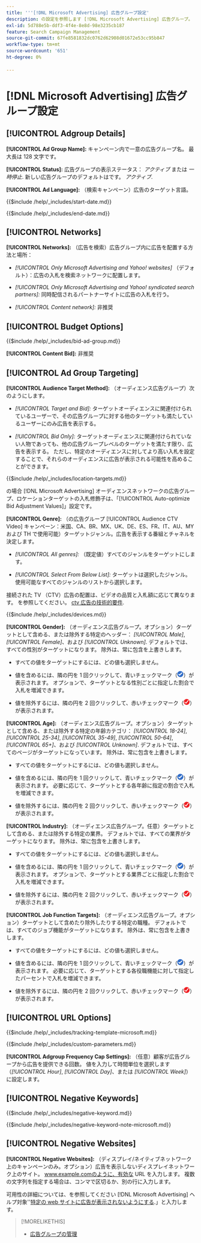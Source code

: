 ```yaml
---
title: '''[!DNL Microsoft Advertising] 広告グループ設定'
description: の設定を参照します [!DNL Microsoft Advertising] 広告グループ。
exl-id: 5d788e5b-ddf3-4f4e-8e8d-98e3235cb187
feature: Search Campaign Management
source-git-commit: 67fe8581832dc0762d62908d01672e53cc95b847
workflow-type: tm+mt
source-wordcount: '651'
ht-degree: 0%

---
```


# [!DNL Microsoft Advertising] 広告グループ設定

## [!UICONTROL Adgroup Details]

**[!UICONTROL Ad Group Name]:** キャンペーン内で一意の広告グループ名。 最大長は 128 文字です。

**[!UICONTROL Status]:** 広告グループの表示ステータス： *アクティブ* または *一時停止*. 新しい広告グループのデフォルトはです。 *アクティブ*.

**[!UICONTROL Ad Language]:** （検索キャンペーン）広告のターゲット言語。

<!-- **[!UICONTROL Start Date]:** -->

{{$include /help/_includes/start-date.md}}

<!-- **[!UICONTROL End Date]:** -->

{{$include /help/_includes/end-date.md}}

## [!UICONTROL Networks]

**[!UICONTROL Networks]:** （広告を検索）広告グループ内に広告を配置する方法と場所：

* *[!UICONTROL Only Microsoft Advertising and Yahoo! websites]* （デフォルト）：広告の入札を検索ネットワークに配置します。

* *[!UICONTROL Only Microsoft Advertising and Yahoo! syndicated search partners]:* 同時配信されるパートナーサイトに広告の入札を行う。

* *[!UICONTROL Content network]:* 非推奨

## [!UICONTROL Budget Options]

<!-- **[!UICONTROL Bid]:** -->

{{$include /help/_includes/bid-ad-group.md}}

**[!UICONTROL Content Bid]:** 非推奨

## [!UICONTROL Ad Group Targeting]

**[!UICONTROL Audience Target Method]:** （オーディエンス広告グループ）次のようにします。

* *[!UICONTROL Target and Bid]:* ターゲットオーディエンスに関連付けられているユーザーで、その広告グループに対する他のターゲットも満たしているユーザーにのみ広告を表示する。

* *[!UICONTROL Bid Only]:* ターゲットオーディエンスに関連付けられていない人物であっても、他の広告グループレベルのターゲットを満たす限り、広告を表示する。 ただし、特定のオーディエンスに対してより高い入札を設定することで、それらのオーディエンスに広告が表示される可能性を高めることができます。

<!-- **[!UICONTROL Location Target]:** -->

{{$include /help/_includes/location-targets.md}}

の場合 [!DNL Microsoft Advertising] オーディエンスネットワークの広告グループ、ロケーションターゲットの入札修飾子は、「[!UICONTROL Auto-optimize Bid Adjustment Values]」設定です。

**[!UICONTROL Genre]:** （の広告グループ [!UICONTROL Audience CTV Video] キャンペーン：米国、CA、BR、MX、UK、DE、ES、FR、IT、AU、MY および TH で使用可能<!-- Should that go in the campaign sub-type description instead, or is this applicable for this feature only? -->）ターゲットジャンル。広告を表示する番組とチャネルを決定します。

* *[!UICONTROL All genres]:* （既定値）すべてのジャンルをターゲットにします。

* *[!UICONTROL Select From Below List]:* ターゲットは選択したジャンル。 使用可能なすべてのジャンルのリストから選択します。

接続された TV （CTV）広告の配置は、ビデオの品質と入札額に応じて異なります。 を参照してください。 [ctv 広告の技術的要件](https://help.ads.microsoft.com/#apex/ads/en/60102/0/#TechnicalRequirements).

<!-- **[!UICONTROL Devices]:** -->

{{$include /help/_includes/devices.md}}

**[!UICONTROL Gender]:** （オーディエンス広告グループ。オプション）ターゲットとして含める、または除外する特定のヘッダー： *[!UICONTROL Male]*, *[!UICONTROL Female]*、および *[!UICONTROL Unknown]*. デフォルトでは、すべての性別がターゲットになります。 除外は、常に包含を上書きします。

* すべての値をターゲットにするには、どの値も選択しません。

* 値を含めるには、隣の円を 1 回クリックして、青いチェックマーク（![次を含める](/help/search-social-commerce/assets/include.png "次を含める")）が表示されます。 オプションで、ターゲットとなる性別ごとに指定した割合で入札を増減できます。

* 値を除外するには、隣の円を 2 回クリックして、赤いチェックマーク（![除外](/help/search-social-commerce/assets/exclude.png "除外")）が表示されます。

**[!UICONTROL Age]:** （オーディエンス広告グループ。オプション）ターゲットとして含める、または除外する特定の年齢カテゴリ： *[!UICONTROL 18-24]*, *[!UICONTROL 25-34]*, *[!UICONTROL 35-49]*, *[!UICONTROL 50-64]*, *[!UICONTROL 65+]*、および *[!UICONTROL Unknown]*. デフォルトでは、すべてのページがターゲットになっています。 除外は、常に包含を上書きします。

* すべての値をターゲットにするには、どの値も選択しません。

* 値を含めるには、隣の円を 1 回クリックして、青いチェックマーク（![次を含める](/help/search-social-commerce/assets/include.png "次を含める")）が表示されます。 必要に応じて、ターゲットとする各年齢に指定の割合で入札を増減できます。

* 値を除外するには、隣の円を 2 回クリックして、赤いチェックマーク（![除外](/help/search-social-commerce/assets/exclude.png "除外")）が表示されます。

**[!UICONTROL Industry]:** （オーディエンス広告グループ。任意）ターゲットとして含める、または除外する特定の業界。 デフォルトでは、すべての業界がターゲットになります。 除外は、常に包含を上書きします。

* すべての値をターゲットにするには、どの値も選択しません。

* 値を含めるには、隣の円を 1 回クリックして、青いチェックマーク（![次を含める](/help/search-social-commerce/assets/include.png "次を含める")）が表示されます。 オプションで、ターゲットとする業界ごとに指定した割合で入札を増減できます。

* 値を除外するには、隣の円を 2 回クリックして、赤いチェックマーク（![除外](/help/search-social-commerce/assets/exclude.png "除外")）が表示されます。

**[!UICONTROL Job Function Targets]:** （オーディエンス広告グループ。オプション）ターゲットとして含めたり除外したりする特定の職種。 デフォルトでは、すべてのジョブ機能がターゲットになります。 除外は、常に包含を上書きします。

* すべての値をターゲットにするには、どの値も選択しません。

* 値を含めるには、隣の円を 1 回クリックして、青いチェックマーク（![次を含める](/help/search-social-commerce/assets/include.png "次を含める")）が表示されます。 必要に応じて、ターゲットとする各役職機能に対して指定したパーセントで入札を増減できます。

* 値を除外するには、隣の円を 2 回クリックして、赤いチェックマーク（![除外](/help/search-social-commerce/assets/exclude.png "除外")）が表示されます。

## [!UICONTROL URL Options]

<!-- **[!UICONTROL Tracking Template]:** -->

{{$include /help/_includes/tracking-template-microsoft.md}}

<!-- **[!UICONTROL Custom Parameters]:** -->

{{$include /help/_includes/custom-parameters.md}}

**[!UICONTROL Adgroup Frequency Cap Settings]:** （任意）顧客が広告グループから広告を提供できる回数。 値を入力して時間単位を選択します（*[!UICONTROL Hour]*, *[!UICONTROL Day]*、または *[!UICONTROL Week]*）に設定します。

## [!UICONTROL Negative Keywords]

<!-- **[!UICONTROL Negative Keywords]:** -->

{{$include /help/_includes/negative-keyword.md}}

<!-- Note for **[!UICONTROL Negative Keywords]:** -->

{{$include /help/_includes/negative-keyword-note-microsoft.md}}

## [!UICONTROL Negative Websites]

**[!UICONTROL Negative Websites]:** （ディスプレイ/ネイティブネットワーク上のキャンペーンのみ。オプション）広告を表示しないディスプレイネットワーク上のサイト。 www.example.comのように、有効な URL を入力します。 複数の文字列を指定する場合は、コンマで区切るか、別の行に入力します。

可用性の詳細については、を参照してください [!DNL Microsoft Advertising] ヘルプ対象&#39;&#39;[特定の web サイトに広告が表示されないようにする](https://help.ads.microsoft.com/#apex/bae/en/14061/0).」と入力します。

>[!MORELIKETHIS]
>
>* [広告グループの管理](/help/search-social-commerce/campaign-management/campaigns/ad-group-manage.md)
